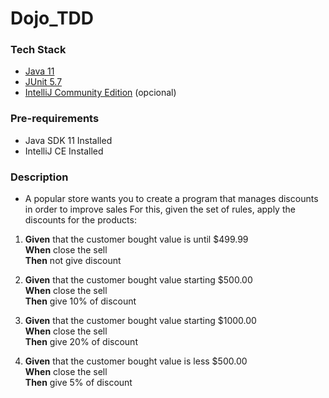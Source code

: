 # Dojo_TDD

### Tech Stack

* [Java 11](https://www.oracle.com/br/java/technologies/javase/jdk11-archive-downloads.html)
* [JUnit 5.7](https://junit.org/junit5/docs/current/release-notes/index.html)
* [IntelliJ Community Edition](https://www.jetbrains.com/idea/download/#section=mac) (opcional)

### Pre-requirements
* Java SDK 11 Installed
* IntelliJ CE Installed

### Description

* A popular store wants you to create a program that manages discounts in order to improve sales 
For this, given the set of rules, apply the discounts for the products:
  
1. **Given** that the customer bought value is until $499.99
   <br/>**When** close the sell 
   <br/>**Then** not give discount <br/>
   

2. **Given** that the customer bought value starting $500.00
   <br/>**When** close the sell
   <br/>**Then** give 10% of discount <br/>
   

3. **Given** that the customer bought value starting $1000.00
   <br/>**When** close the sell
   <br/>**Then** give 20% of discount<br/>
   

4. **Given** that the customer bought value is less $500.00
   <br/>**When** close the sell
   <br/>**Then** give 5% of discount <br/>



